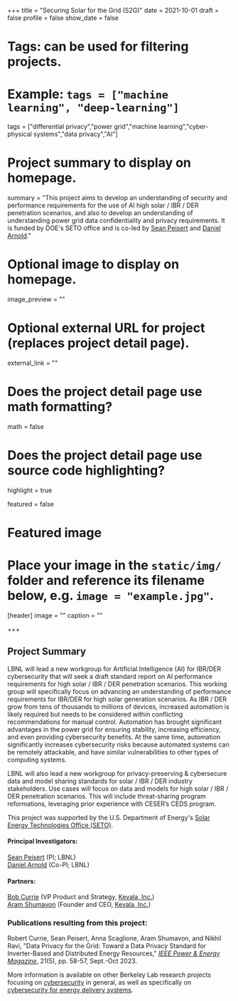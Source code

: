 +++
title = "Securing Solar for the Grid (S2G)"
date = 2021-10-01
draft = false
profile = false
show_date = false

# Tags: can be used for filtering projects.
# Example: `tags = ["machine learning", "deep-learning"]`
tags = ["differential privacy","power grid","machine learning","cyber-physical systems","data privacy","AI"]

# Project summary to display on homepage.
summary = "This project aims to develop an understanding of security and performance requirements for the use of AI high solar / IBR / DER penetration scenarios, and also to develop an understanding of understanding power grid data confidentiality and privacy requirements.  It is funded by DOE's SETO office and is co-led by [Sean Peisert](https://https://www.cs.ucdavis.edu/~peisert/) and [Daniel Arnold](https://eta.lbl.gov/people/daniel-arnold)."

# Optional image to display on homepage.
image_preview = ""

# Optional external URL for project (replaces project detail page).
external_link = ""

# Does the project detail page use math formatting?
math = false

# Does the project detail page use source code highlighting?
highlight = true

featured = false

# Featured image
# Place your image in the `static/img/` folder and reference its filename below, e.g. `image = "example.jpg"`.
[header]
image = ""
caption = ""

+++


## Project Summary

LBNL will lead a new workgroup for Artificial Intelligence (AI) for IBR/DER cybersecurity that will seek a draft standard report on AI performance requirements for high solar / IBR / DER penetration scenarios. This working group will specifically focus on advancing an understanding of performance requirements for IBR/DER for high solar generation scenarios.  As IBR / DER grow from tens of thousands to millions of devices, increased automation is likely required but needs to be considered within conflicting recommendations for manual control. Automation has brought significant advantages in the power grid for ensuring stability, increasing efficiency, and even providing cybersecurity benefits. At the same time, automation significantly increases cybersecurity risks because automated systems can be remotely attackable, and have similar vulnerabilities to other types of computing systems.  

LBNL will also lead a new workgroup for privacy-preserving & cybersecure data and model sharing standards for solar / IBR / DER industry stakeholders. Use cases will focus on data and models for high solar / IBR / DER penetration scenarios. This will include threat-sharing program reformations, leveraging prior experience with CESER’s CEDS program.


This project was supported by the U.S. Department of Energy's [Solar Energy Technologies Office (SETO)](https://www.energy.gov/eere/solar/solar-energy-technologies-office).

#### Principal Investigators:
[Sean Peisert](https://https://www.cs.ucdavis.edu/~peisert/) (PI; LBNL) \
[Daniel Arnold](https://eta.lbl.gov/people/daniel-arnold) (Co-PI; LBNL)

#### Partners:
[Bob Currie](https://www.linkedin.com/in/robertafcurrie/) (VP Product and Strategy, [Kevala, Inc.][Kevala]) \
[Aram Shumavon][Shumavon] (Founder and CEO, [Kevala, Inc.][Kevala])  


[Kevala]: https://kevalaanalytics.com
[Shumavon]: https://www.linkedin.com/in/aram-shumavon-3a8472/

### Publications resulting from this project:

Robert Currie, Sean Peisert, Anna Scaglione, Aram Shumavon, and Nikhil Ravi, "Data Privacy for the Grid: Toward a Data Privacy Standard for Inverter-Based and Distributed Energy Resources," _[IEEE Power & Energy Magazine](https://ieeexplore.ieee.org/xpl/RecentIssue.jsp?punumber=8014)_, 21(5), pp. 58-57, Sept.-Oct 2023.

More information is available on other Berkeley Lab research projects focusing on [cybersecurity](/projects/) in general, as well as specifically on [cybersecurity for energy delivery systems](/research/ceds/).
